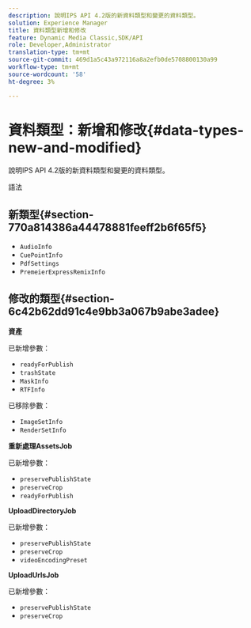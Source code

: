 ```yaml
---
description: 說明IPS API 4.2版的新資料類型和變更的資料類型。
solution: Experience Manager
title: 資料類型新增和修改
feature: Dynamic Media Classic,SDK/API
role: Developer,Administrator
translation-type: tm+mt
source-git-commit: 469d1a5c43a972116a8a2efb0de5708800130a99
workflow-type: tm+mt
source-wordcount: '58'
ht-degree: 3%

---
```



# 資料類型：新增和修改{#data-types-new-and-modified}

說明IPS API 4.2版的新資料類型和變更的資料類型。

語法

## 新類型{#section-770a814386a44478881feeff2b6f65f5}

* `AudioInfo`
* `CuePointInfo`
* `PdfSettings`
* `PremeierExpressRemixInfo`

## 修改的類型{#section-6c42b62dd91c4e9bb3a067b9abe3adee}

**資產**

已新增參數：

* `readyForPublish`
* `trashState`
* `MaskInfo`
* `RTFInfo`

已移除參數：

* `ImageSetInfo`
* `RenderSetInfo`

**重新處理AssetsJob**

已新增參數：

* `preservePublishState`
* `preserveCrop`
* `readyForPublish`

**UploadDirectoryJob**

已新增參數：

* `preservePublishState`
* `preserveCrop`
* `videoEncodingPreset`

**UploadUrlsJob**

已新增參數：

* `preservePublishState`
* `preserveCrop`

